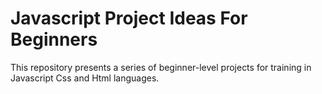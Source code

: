 # Javascript Project Ideas For Beginners
This repository presents a series of beginner-level projects for training in Javascript Css and Html languages.
